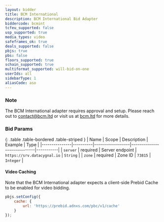 ```yaml
---
layout: bidder
title: BCM International
description: BCM International Bid Adapter
biddercode: bcmint
tcfeu_supported: false
usp_supported: true
media_types: video
safeframes_ok: true
deals_supported: false
pbjs: true
pbs: false
floors_supported: true
schain_supported: true
multiformat_supported: will-bid-on-one
userIds: all
sidebarType: 1
aliasCode: aso
---
```

### Note

The BCM International adapter requires approval and setup. Please reach out to <contact@bcm.ltd> or visit us at [bcm.ltd](https://bcm.ltd) for more details.

### Bid Params

{: .table .table-bordered .table-striped }
| Name          | Scope    | Description      | Example                     | Type      |
|---------------|----------|------------------|-----------------------------|-----------|
| `server`      | required | Server endpoint  | `https://srv.datacygnal.io` | `String`  |
| `zone`        | required | Zone ID          | `73815`                     | `Integer` |

#### Video Caching

Note that the BCM International adapter expects a client-side Prebid Cache to be enabled for video bidding.

```js
pbjs.setConfig({
    cache: {
        url: 'https://prebid.adnxs.com/pbc/v1/cache'
    }
});
```
